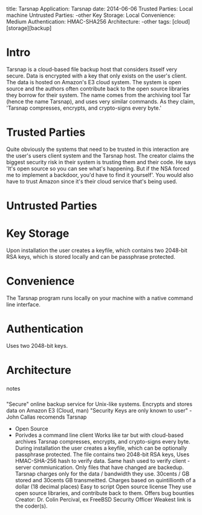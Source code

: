 title: Tarsnap
Application: Tarsnap
date: 2014-06-06
Trusted Parties: Local machine
Untrusted Parties: -other
Key Storage: Local
Convenience: Medium
Authentication: HMAC-SHA256
Architecture: -other
tags: [cloud][storage][backup]

# Intro

Tarsnap is a cloud-based file backup host that considers itsself very secure. Data is encrypted
with a key that only exists on the user's client. The data is hosted on Amazon's E3 cloud system.
The system is open source and the authors often contribute back to the open source libraries they
borrow for their system. The name comes from the archiving tool Tar (hence the name Tarsnap), and
uses very similar commands. As they claim, 'Tarsnap compresses, encrypts, and crypto-signs every
byte.' 

# Trusted Parties
Quite obviously the systems that need to be trusted in this interaction are the user's users
client system and the Tarsnap host. The creator claims the biggest security risk in their system
is trusting them and their code. He says 'It's open source so you can see what's happening. But if
the NSA forced me to implement a backdoor, you'd have to find it yourself'. You would also have to
trust Amazon since it's their cloud service that's being used. 

# Untrusted Parties


# Key Storage
Upon installation the user creates a keyfile, which contains two 2048-bit RSA keys, which is
stored locally and can be passphrase protected.

# Convenience
The Tarsnap program runs locally on your machine with a native command line interface. 

# Authentication
Uses two 2048-bit keys.

# Architecture





#####
notes
#####

"Secure" online backup service for Unix-like systems.
Encrypts and stores data on Amazon E3 (Cloud, man)
"Security Keys are only known to user" - John Callas recomends Tarsnap
- Open Source
- Porivdes a command line client
Works like tar but with cloud-based archives
Tarsnap compresses, encrypts, and crypto-signs every byte.
During installation the user creates a keyfile, which can be optionally passphrase protected.
	The file contains two 2048-bit RSA keys, Uses HMAC-SHA-256 hash to verify data.
	Same hash used to verify client - server commiunication. 
Only files that have changed are backedup.
Tarsnap charges only for the data / bandwidth they use.
30cents / GB stored and 30cents GB transmeitted.
Charges based on quintillionth of a dollar (18 decimal places)
Easy to script
Open source license
They use open source libraries, and contribute back to them. 
Offers bug bounties
Creator: Dr. Colin Percival, ex FreeBSD Security Officer
Weakest link is the coder(s).



